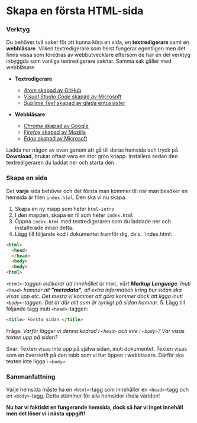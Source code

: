 # Skapa en första HTML-sida

### Verktyg

Du behöver två saker för att kunna köra en sida, en **textredigerare** samt en **webbläsare**. Vilken textredigerare som helst fungerar egentligen men det finns vissa som föredras av webbutvecklare eftersom de har en del verktyg inbyggda som vanliga textredigerare saknar. Samma sak gäller med webbläsare.

* **Textredigerare**
  * [_Atom_ skapad av GitHub](https://atom.io/)
  * [_Visual Studio Code_ skapad av Microsoft](https://code.visualstudio.com/)
  * [_Sublime Text_ skapad av glada entusiaster](https://www.sublimetext.com/)

* **Webbläsare**
  * [_Chrome_ skapad av Google](https://www.google.com/chrome/browser/desktop/index.html)
  * [_Firefox_ skapad av Mozilla](https://www.mozilla.org/en-US/)
  * [_Edge_ skapad av Microsoft](https://www.microsoft.com/en-us/windows/microsoft-edge)

Ladda ner någon av ovan genom att gå till deras hemsida och tryck på **Download**, brukar oftast vara en stor grön knapp. Installera sedan den textredigeraren du laddat ner och starta den.

### Skapa en sida

Det __varje__ sida behöver och det första man kommer till när man besöker en hemsida är filen `index.html`. Den ska vi nu skapa.

1. Skapa en ny mapp som heter `html-intro`
2. I den mappen, skapa en fil som heter `index.html`
3. Öppna `index.html` med textredigeraren som du laddade ner och installerade innan detta.
4. Lägg till följande kod i dokumentet framför dig, dv.s. `index.html:

```html
<html>
  <head>
  </head>
  <body>
  <body>
<html>
```

_`<html>`-taggen indikerar att innehållet är `html`, vårt **Markup Language**. Inuti `<head>` hamnar all **"metadata"**, all extra information kring hur sidan ska visas upp etc. Det mesta vi kommer att göra kommer dock att ligga inuti `<body>`-taggen. Det är där allt som är synligt på sidan hamnar._
5. Lägg till följande tagg inuti `<head>`-taggen:

```html
<title> Första sidan </title>
```

Fråga: _Varför lägger vi denna kodrad i `<head>` och inte i `<body>`? Var visas texten upp på sidan?_
 
Svar: Texten visas inte upp på själva sidan, inuti dokumentet. Texten visas som en överskrift på den tabb som vi har öppen i webbläsare. Därför ska texten inte ligga i `<body>`.

### Sammanfattning

Varje hemsida måste ha en `<html>`-tagg som innehåller en `<head>`-tagg och en `<body>`-tagg. Detta stämmer för alla hemsidor i hela världen!

**Nu har vi faktiskt en fungerande hemsida, dock så har vi inget innehåll men det löser vi i nästa uppgift!**